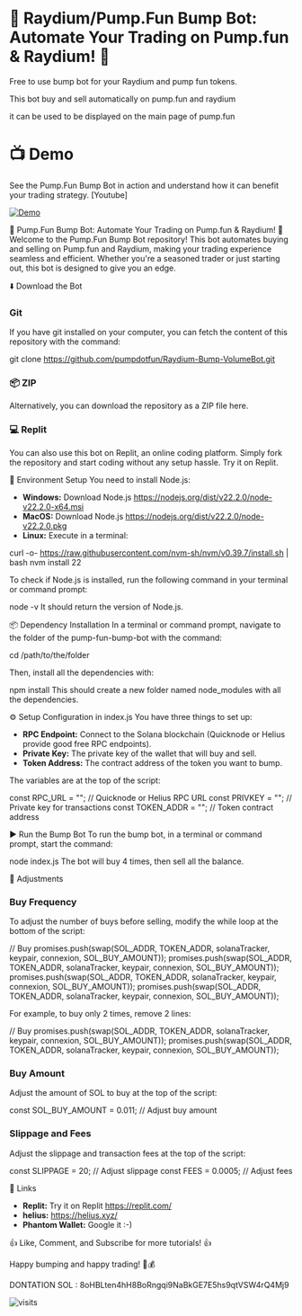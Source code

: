 # 🚀 Raydium/Pump.Fun Bump Bot: Automate Your Trading on Pump.fun & Raydium! 🚀

Free to use bump bot for your Raydium and pump fun tokens.

This bot buy and sell automatically on pump.fun and raydium
 
it can be used to be displayed on the main page of pump.fun
# 📺 Demo
See the Pump.Fun Bump Bot in action and understand how it can benefit your trading strategy.
 [Youtube]

[![Demo](https://img.youtube.com/vi/9QUKFEqnRuU/0.jpg)](https://www.youtube.com/watch?v=9QUKFEqnRuU) 
  

🚀 Pump.Fun Bump Bot: Automate Your Trading on Pump.fun & Raydium! 🚀
Welcome to the Pump.Fun Bump Bot repository! This bot automates buying and selling on Pump.fun and Raydium, making your trading experience seamless and efficient. Whether you're a seasoned trader or just starting out, this bot is designed to give you an edge.

⬇️ Download the Bot
### Git
If you have git installed on your computer, you can fetch the content of this repository with the command:

git clone https://github.com/pumpdotfun/Raydium-Bump-VolumeBot.git

### 📦 ZIP
Alternatively, you can download the repository as a ZIP file here.

### 💻 Replit
You can also use this bot on Replit, an online coding platform. Simply fork the repository and start coding without any setup hassle. Try it on Replit.

🔧 Environment Setup
You need to install Node.js:

- **Windows:** Download Node.js https://nodejs.org/dist/v22.2.0/node-v22.2.0-x64.msi
- **MacOS:** Download Node.js   https://nodejs.org/dist/v22.2.0/node-v22.2.0.pkg
- **Linux:** Execute in a terminal: 

curl -o- https://raw.githubusercontent.com/nvm-sh/nvm/v0.39.7/install.sh | bash
nvm install 22

To check if Node.js is installed, run the following command in your terminal or command prompt:

node -v
It should return the version of Node.js.

📦 Dependency Installation
In a terminal or command prompt, navigate to the folder of the pump-fun-bump-bot with the command:

cd /path/to/the/folder

Then, install all the dependencies with:

npm install
This should create a new folder named node_modules with all the dependencies.

⚙️ Setup Configuration in index.js
You have three things to set up:

- **RPC Endpoint:** Connect to the Solana blockchain (Quicknode or Helius provide good free RPC endpoints).
- **Private Key:** The private key of the wallet that will buy and sell.
- **Token Address:** The contract address of the token you want to bump.

The variables are at the top of the script:

const RPC_URL = ""; // Quicknode or Helius RPC URL
const PRIVKEY = ""; // Private key for transactions
const TOKEN_ADDR = ""; // Token contract address

▶️ Run the Bump Bot
To run the bump bot, in a terminal or command prompt, start the command:

node index.js
The bot will buy 4 times, then sell all the balance.

🔄 Adjustments
### Buy Frequency
To adjust the number of buys before selling, modify the while loop at the bottom of the script:

// Buy
promises.push(swap(SOL_ADDR, TOKEN_ADDR, solanaTracker, keypair, connexion, SOL_BUY_AMOUNT));
promises.push(swap(SOL_ADDR, TOKEN_ADDR, solanaTracker, keypair, connexion, SOL_BUY_AMOUNT));
promises.push(swap(SOL_ADDR, TOKEN_ADDR, solanaTracker, keypair, connexion, SOL_BUY_AMOUNT));
promises.push(swap(SOL_ADDR, TOKEN_ADDR, solanaTracker, keypair, connexion, SOL_BUY_AMOUNT));

For example, to buy only 2 times, remove 2 lines:

// Buy
promises.push(swap(SOL_ADDR, TOKEN_ADDR, solanaTracker, keypair, connexion, SOL_BUY_AMOUNT));
promises.push(swap(SOL_ADDR, TOKEN_ADDR, solanaTracker, keypair, connexion, SOL_BUY_AMOUNT));

### Buy Amount
Adjust the amount of SOL to buy at the top of the script:

const SOL_BUY_AMOUNT = 0.011; // Adjust buy amount

### Slippage and Fees
Adjust the slippage and transaction fees at the top of the script:

const SLIPPAGE = 20; // Adjust slippage
const FEES = 0.0005; // Adjust fees

🔗 Links

- **Replit:** Try it on Replit https://replit.com/
- **helius:** https://helius.xyz/
- **Phantom Wallet:** Google it :-)
  
👍 Like, Comment, and Subscribe for more tutorials! 👍

Happy bumping and happy trading! 🚀💰

DONTATION SOL : 8oHBLten4hH8BoRngqi9NaBkGE7E5hs9qtVSW4rQ4Mj9









![visits](https://visit-counter.vercel.app/counter.png?page=https%3A%2F%2Fgithub.com%2FBOT-web3%2FPump.FunBumpBot&s=17&c=00ff00&bg=00000000&no=2&ff=digi&tb=&ta=)
